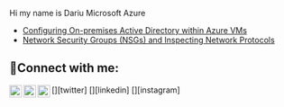 Hi my name is Dariu
Microsoft Azure
- [Configuring On-premises Active Directory within Azure VMs](https://github.com/joshmadakorcc/configure-ad)
- [Network Security Groups (NSGs) and Inspecting Network Protocols](https://github.com/joshmadakorcc/azure-network-protocols)

 <h2>🤳Connect with me:</h2>
[<img align="left" alt="Josh | Twitter" width="22px" src="https://cdn.jsdelivr.net/npm/simple-icons@v3/icons/twitter.svg" />][twitter]
[<img align="left" alt="Josh | LinkedIn" width="22px" src="https://cdn.jsdelivr.net/npm/simple-icons@v3/icons/linkedin.svg" />][linkedin]
[<img align="left" alt="Josh | Instagram" width="22px" src="https://cdn.jsdelivr.net/npm/simple-icons@v3/icons/instagram.svg" />][instagram]

[twitter]: https://twitter.com/Josh
[instagram]: https://www.instagram.com/Josh
[linkedin]: https://linkedin.com/in/Josh
